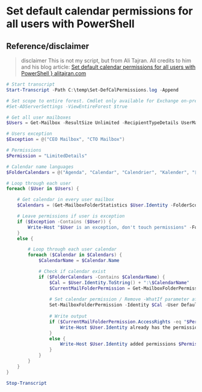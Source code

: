 # Set default calendar permissions for all users with PowerShell

## Reference/disclaimer

> disclaimer
> This is not my script, but from Ali Tajran. 
> All credits to him and his blog article: [Set default calendar permissions for all users with PowerShell } alitajran.com](https://www.alitajran.com/set-default-calendar-permissions-for-all-users-powershell/)
>

```powershell
# Start transcript
Start-Transcript -Path C:\temp\Set-DefCalPermissions.log -Append

# Set scope to entire forest. Cmdlet only available for Exchange on-premises.
#Set-ADServerSettings -ViewEntireForest $true

# Get all user mailboxes
$Users = Get-Mailbox -ResultSize Unlimited -RecipientTypeDetails UserMailbox

# Users exception
$Exception = @("CEO Mailbox", "CTO Mailbox")

# Permissions
$Permission = "LimitedDetails"

# Calendar name languages
$FolderCalendars = @("Agenda", "Calendar", "Calendrier", "Kalender", "日历")

# Loop through each user
foreach ($User in $Users) {

    # Get calendar in every user mailbox
    $Calendars = (Get-MailboxFolderStatistics $User.Identity -FolderScope Calendar)

    # Leave permissions if user is exception
    if ($Exception -Contains ($User)) {
        Write-Host "$User is an exception, don't touch permissions" -ForegroundColor Red
    }
    else {

        # Loop through each user calendar
        foreach ($Calendar in $Calendars) {
            $CalendarName = $Calendar.Name

            # Check if calendar exist
            if ($FolderCalendars -Contains $CalendarName) {
                $Cal = $User.Identity.ToString() + ":\$CalendarName"
                $CurrentMailFolderPermission = Get-MailboxFolderPermission -Identity $Cal -User Default
                
                # Set calendar permission / Remove -WhatIf parameter after testing
                Set-MailboxFolderPermission -Identity $Cal -User Default -AccessRights $Permission -WarningAction:SilentlyContinue -WhatIf
                
                # Write output
                if ($CurrentMailFolderPermission.AccessRights -eq "$Permission") {
                    Write-Host $User.Identity already has the permission $CurrentMailFolderPermission.AccessRights -ForegroundColor Yellow
                }
                else {
                    Write-Host $User.Identity added permissions $Permission -ForegroundColor Green
                }
            }
        }
    }
}

Stop-Transcript
```